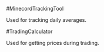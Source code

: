 #MinecordTrackingTool

Used for tracking daily averages.

#TradingCalculator

Used for getting prices during trading.
